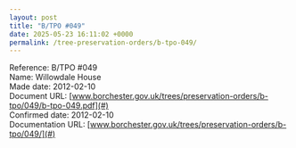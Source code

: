 ```yaml
---
layout: post
title: "B/TPO #049"
date: 2025-05-23 16:11:02 +0000
permalink: /tree-preservation-orders/b-tpo-049/
---
```


Reference:	B/TPO #049 <br/>
Name: Willowdale House<br/>
Made date: 2012-02-10<br/>
Document URL: [www.borchester.gov.uk/trees/preservation-orders/b-tpo/049/b-tpo-049.pdf](#)<br/>
Confirmed date: 2012-02-10<br/>
Documentation URL: [www.borchester.gov.uk/trees/preservation-orders/b-tpo/049/](#)<br/>
